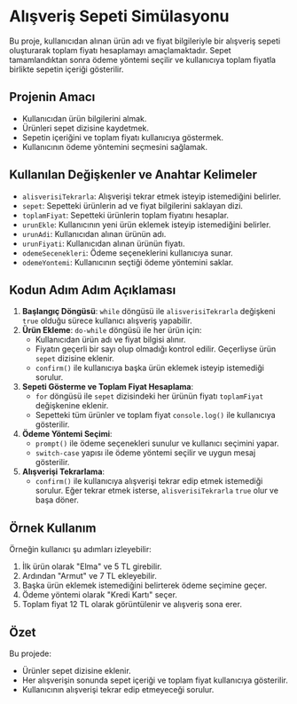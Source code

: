 # Alışveriş Sepeti Simülasyonu

Bu proje, kullanıcıdan alınan ürün adı ve fiyat bilgileriyle bir alışveriş sepeti oluşturarak toplam fiyatı hesaplamayı amaçlamaktadır. Sepet tamamlandıktan sonra ödeme yöntemi seçilir ve kullanıcıya toplam fiyatla birlikte sepetin içeriği gösterilir. 

## Projenin Amacı
- Kullanıcıdan ürün bilgilerini almak.
- Ürünleri sepet dizisine kaydetmek.
- Sepetin içeriğini ve toplam fiyatı kullanıcıya göstermek.
- Kullanıcının ödeme yöntemini seçmesini sağlamak.

## Kullanılan Değişkenler ve Anahtar Kelimeler
- `alisverisiTekrarla`: Alışverişi tekrar etmek isteyip istemediğini belirler.
- `sepet`: Sepetteki ürünlerin ad ve fiyat bilgilerini saklayan dizi.
- `toplamFiyat`: Sepetteki ürünlerin toplam fiyatını hesaplar.
- `urunEkle`: Kullanıcının yeni ürün eklemek isteyip istemediğini belirler.
- `urunAdi`: Kullanıcıdan alınan ürünün adı.
- `urunFiyati`: Kullanıcıdan alınan ürünün fiyatı.
- `odemeSecenekleri`: Ödeme seçeneklerini kullanıcıya sunar.
- `odemeYontemi`: Kullanıcının seçtiği ödeme yöntemini saklar.

## Kodun Adım Adım Açıklaması

1. **Başlangıç Döngüsü**: `while` döngüsü ile `alisverisiTekrarla` değişkeni `true` olduğu sürece kullanıcı alışveriş yapabilir.
2. **Ürün Ekleme**: `do-while` döngüsü ile her ürün için:
   - Kullanıcıdan ürün adı ve fiyat bilgisi alınır.
   - Fiyatın geçerli bir sayı olup olmadığı kontrol edilir. Geçerliyse ürün `sepet` dizisine eklenir.
   - `confirm()` ile kullanıcıya başka ürün eklemek isteyip istemediği sorulur.
3. **Sepeti Gösterme ve Toplam Fiyat Hesaplama**:
   - `for` döngüsü ile `sepet` dizisindeki her ürünün fiyatı `toplamFiyat` değişkenine eklenir.
   - Sepetteki tüm ürünler ve toplam fiyat `console.log()` ile kullanıcıya gösterilir.
4. **Ödeme Yöntemi Seçimi**:
   - `prompt()` ile ödeme seçenekleri sunulur ve kullanıcı seçimini yapar.
   - `switch-case` yapısı ile ödeme yöntemi seçilir ve uygun mesaj gösterilir.
5. **Alışverişi Tekrarlama**:
   - `confirm()` ile kullanıcıya alışverişi tekrar edip etmek istemediği sorulur. Eğer tekrar etmek isterse, `alisverisiTekrarla` `true` olur ve başa döner.

## Örnek Kullanım

Örneğin kullanıcı şu adımları izleyebilir:

1. İlk ürün olarak "Elma" ve 5 TL girebilir.
2. Ardından "Armut" ve 7 TL ekleyebilir.
3. Başka ürün eklemek istemediğini belirterek ödeme seçimine geçer.
4. Ödeme yöntemi olarak "Kredi Kartı" seçer.
5. Toplam fiyat 12 TL olarak görüntülenir ve alışveriş sona erer.

## Özet

Bu projede:
- Ürünler sepet dizisine eklenir.
- Her alışverişin sonunda sepet içeriği ve toplam fiyat kullanıcıya gösterilir.
- Kullanıcının alışverişi tekrar edip etmeyeceği sorulur.

